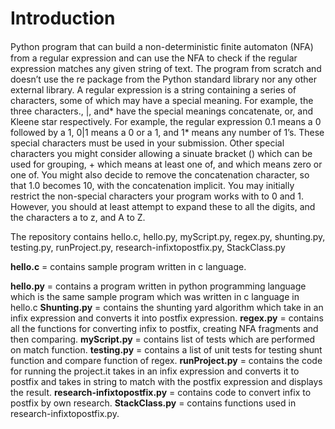 # Introduction
Python program that can build a non-deterministic ﬁnite automaton (NFA) from a regular expression and can use the NFA to check if the regular expression matches any given string of text. The program from scratch and doesn’t use the re package from the Python standard library nor any other external library. A regular expression is a string containing a series of characters, some of which may have a special meaning. For example, the three characters., |, and* have the special meanings concatenate, or, and Kleene star respectively. For example, the regular expression 0.1 means a 0 followed by a 1, 0|1 means a 0 or a 1, and 1* means any number of 1’s. These special characters must be used in your submission. Other special characters you might consider allowing a sinuate bracket () which can be used for grouping, + which means at least one of, and which means zero or one of. You might also decide to remove the concatenation character, so that 1.0 becomes 10, with the concatenation implicit. You may initially restrict the non-special characters your program works with to 0 and 1. However, you should at least attempt to expand these to all the digits, and the characters a to z, and A to Z.

The repository contains hello.c, hello.py, myScript.py, regex.py, shunting.py, testing.py, runProject.py, research-infixtopostfix.py, StackClass.py

**hello.c** = contains sample program written in c language.

**hello.py** = contains a program written in python programming language which is the same sample program which was written in c language in hello.c
**Shunting.py** = contains the shunting yard algorithm which take in an infix expression and converts it into postfix expression.
**regex.py** = contains all the functions for converting infix to postfix, creating NFA fragments and then comparing.
**myScript.py** = contains list of tests which are performed on match function.
**testing.py** = contains a list of unit tests for testing shunt function and compare function of regex.
**runProject.py** = contains the code for running the project.it takes in an infix expression and converts it to postfix and takes in string to match with the postfix expression and displays the result.
**research-infixtopostfix.py** = contains code to convert infix to postfix by own research.
**StackClass.py** = contains functions used in research-infixtopostfix.py.

